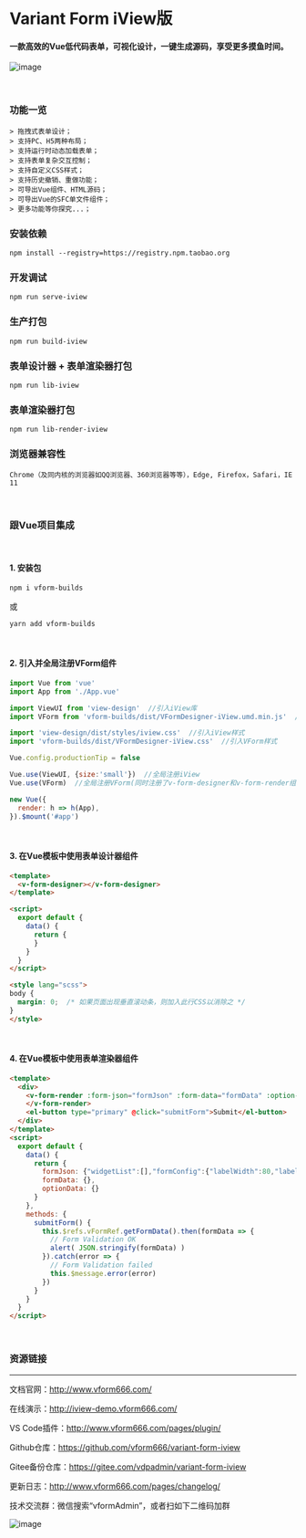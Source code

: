 # Variant Form iView版
#### 一款高效的Vue低代码表单，可视化设计，一键生成源码，享受更多摸鱼时间。

![image](https://ks3-cn-beijing.ksyuncs.com/vform-static/img/iview_demo.gif)

<br/>

### 功能一览
```
> 拖拽式表单设计；
> 支持PC、H5两种布局；
> 支持运行时动态加载表单；
> 支持表单复杂交互控制；
> 支持自定义CSS样式；
> 支持历史撤销、重做功能；
> 可导出Vue组件、HTML源码；
> 可导出Vue的SFC单文件组件；
> 更多功能等你探究...；
```

### 安装依赖
```
npm install --registry=https://registry.npm.taobao.org
```

### 开发调试
```
npm run serve-iview
```

### 生产打包
```
npm run build-iview
```

### 表单设计器 + 表单渲染器打包
```
npm run lib-iview
```

### 表单渲染器打包
```
npm run lib-render-iview
```

### 浏览器兼容性
```Chrome（及同内核的浏览器如QQ浏览器、360浏览器等等），Edge, Firefox，Safari，IE 11```

<br/>

### 跟Vue项目集成

<br/>

#### 1. 安装包
  ```bash
  npm i vform-builds
  ```
或
  ```bash
  yarn add vform-builds
  ```

<br/>

#### 2. 引入并全局注册VForm组件
```javascript
import Vue from 'vue'
import App from './App.vue'

import ViewUI from 'view-design'  //引入iView库
import VForm from 'vform-builds/dist/VFormDesigner-iView.umd.min.js'  //引入iView版本VForm库文件

import 'view-design/dist/styles/iview.css'  //引入iView样式
import 'vform-builds/dist/VFormDesigner-iView.css'  //引入VForm样式

Vue.config.productionTip = false

Vue.use(ViewUI, {size:'small'})  //全局注册iView
Vue.use(VForm)  //全局注册VForm(同时注册了v-form-designer和v-form-render组件)

new Vue({
  render: h => h(App),
}).$mount('#app')
```

<br/>

#### 3. 在Vue模板中使用表单设计器组件
```html
<template>
  <v-form-designer></v-form-designer>
</template>

<script>
  export default {
    data() {
      return {
      }
    }
  }
</script>

<style lang="scss">
body {
  margin: 0;  /* 如果页面出现垂直滚动条，则加入此行CSS以消除之 */
}
</style>
```

<br/>

#### 4. 在Vue模板中使用表单渲染器组件
```html
<template>
  <div>
    <v-form-render :form-json="formJson" :form-data="formData" :option-data="optionData" ref="vFormRef">
    </v-form-render>
    <el-button type="primary" @click="submitForm">Submit</el-button>
  </div>
</template>
<script>
  export default {
    data() {
      return {
        formJson: {"widgetList":[],"formConfig":{"labelWidth":80,"labelPosition":"left","size":"","labelAlign":"label-left-align","cssCode":"","customClass":"","functions":"","layoutType":"PC","onFormCreated":"","onFormMounted":"","onFormDataChange":""}},
        formData: {},
        optionData: {}
      }
    },
    methods: {
      submitForm() {
        this.$refs.vFormRef.getFormData().then(formData => {
          // Form Validation OK
          alert( JSON.stringify(formData) )
        }).catch(error => {
          // Form Validation failed
          this.$message.error(error)
        })
      }
    }
  }
</script>
```

<br/>

### 资源链接
<hr>

文档官网：<a href="http://www.vform666.com/" target="_blank">http://www.vform666.com/</a>

在线演示：<a href="http://iview-demo.vform666.com/" target="_blank">http://iview-demo.vform666.com/</a>

VS Code插件：<a href="http://www.vform666.com/pages/plugin/" target="_blank">http://www.vform666.com/pages/plugin/</a>

Github仓库：<a href="https://github.com/vform666/variant-form-iview" target="_blank">https://github.com/vform666/variant-form-iview</a>

Gitee备份仓库：<a href="https://gitee.com/vdpadmin/variant-form-iview" target="_blank">https://gitee.com/vdpadmin/variant-form-iview</a>

更新日志：<a href="http://www.vform666.com/pages/changelog/" target="_blank">http://www.vform666.com/pages/changelog/</a>

技术交流群：微信搜索“vformAdmin”，或者扫如下二维码加群

![image](https://ks3-cn-beijing.ksyuncs.com/vform-static/img/vx-qrcode-242.png)